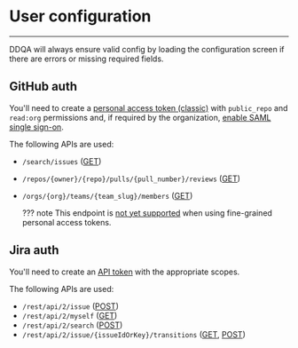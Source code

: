 # User configuration

-----

DDQA will always ensure valid config by loading the configuration screen if there are errors or missing required fields.

## GitHub auth

You'll need to create a [personal access token (classic)](https://docs.github.com/en/authentication/keeping-your-account-and-data-secure/creating-a-personal-access-token#personal-access-tokens-classic) with `public_repo` and `read:org` permissions and, if required by the organization, [enable SAML single sign-on](https://docs.github.com/en/enterprise-cloud@latest/authentication/authenticating-with-saml-single-sign-on/authorizing-a-personal-access-token-for-use-with-saml-single-sign-on).

The following APIs are used:

- `/search/issues` ([GET](https://docs.github.com/en/rest/search?apiVersion=2022-11-28#search-issues-and-pull-requests))
- `/repos/{owner}/{repo}/pulls/{pull_number}/reviews` ([GET](https://docs.github.com/en/rest/pulls/reviews?apiVersion=2022-11-28#list-reviews-for-a-pull-request))
- `/orgs/{org}/teams/{team_slug}/members` ([GET](https://docs.github.com/en/rest/teams/members?apiVersion=2022-11-28#list-team-members))

    ??? note
        This endpoint is [not yet supported](https://docs.github.com/en/rest/overview/endpoints-available-for-fine-grained-personal-access-tokens?apiVersion=2022-11-28) when using fine-grained personal access tokens.

## Jira auth

You'll need to create an [API token](https://support.atlassian.com/atlassian-account/docs/manage-api-tokens-for-your-atlassian-account/) with the appropriate scopes.

The following APIs are used:

- `/rest/api/2/issue` ([POST](https://developer.atlassian.com/cloud/jira/platform/rest/v2/api-group-issues/#api-rest-api-2-issue-post))
- `/rest/api/2/myself` ([GET](https://developer.atlassian.com/cloud/jira/platform/rest/v2/api-group-myself/#api-rest-api-2-myself-get))
- `/rest/api/2/search` ([POST](https://developer.atlassian.com/cloud/jira/platform/rest/v2/api-group-issue-search/#api-rest-api-2-search-post))
- `/rest/api/2/issue/{issueIdOrKey}/transitions` ([GET](https://developer.atlassian.com/cloud/jira/platform/rest/v2/api-group-issues/#api-rest-api-2-issue-issueidorkey-transitions-get), [POST](https://developer.atlassian.com/cloud/jira/platform/rest/v2/api-group-issues/#api-rest-api-2-issue-issueidorkey-transitions-post))
